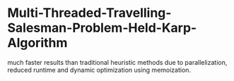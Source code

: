 # Multi-Threaded-Travelling-Salesman-Problem-Held-Karp-Algorithm
much faster results than traditional heuristic methods due to parallelization, reduced runtime and dynamic optimization using memoization.
